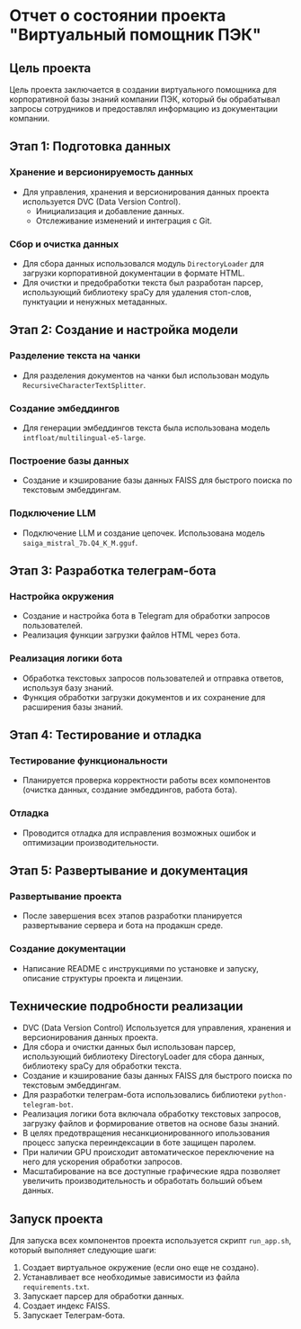 # Отчет о состоянии проекта "Виртуальный помощник ПЭК"

## Цель проекта

Цель проекта заключается в создании виртуального помощника для корпоративной базы знаний компании ПЭК, который бы обрабатывал запросы сотрудников и предоставлял информацию из документации компании.

## Этап 1: Подготовка данных

### Хранение и версионируемость данных
- Для управления, хранения и версионирования данных проекта используется DVC (Data Version Control).
  - Инициализация и добавление данных.
  - Отслеживание изменений и интеграция с Git.

### Сбор и очистка данных
- Для сбора данных использовался модуль `DirectoryLoader` для загрузки корпоративной документации в формате HTML.
- Для очистки и предобработки текста был разработан парсер, использующий библиотеку spaCy для удаления стоп-слов, пунктуации и ненужных метаданных.

## Этап 2: Создание и настройка модели

### Разделение текста на чанки
- Для разделения документов на чанки был использован модуль `RecursiveCharacterTextSplitter`.

### Создание эмбеддингов
- Для генерации эмбеддингов текста была использована модель `intfloat/multilingual-e5-large`.

### Построение базы данных
- Создание и кэширование базы данных FAISS для быстрого поиска по текстовым эмбеддингам.

### Подключение LLM
- Подключение LLM и создание цепочек. Использована модель `saiga_mistral_7b.Q4_K_M.gguf`.

## Этап 3: Разработка телеграм-бота

### Настройка окружения
- Создание и настройка бота в Telegram для обработки запросов пользователей.
- Реализация функции загрузки файлов HTML через бота.

### Реализация логики бота
- Обработка текстовых запросов пользователей и отправка ответов, используя базу знаний.
- Функция обработки загрузки документов и их сохранение для расширения базы знаний.

## Этап 4: Тестирование и отладка

### Тестирование функциональности
- Планируется проверка корректности работы всех компонентов (очистка данных, создание эмбеддингов, работа бота).

### Отладка
- Проводится отладка для исправления возможных ошибок и оптимизации производительности.

## Этап 5: Развертывание и документация

### Развертывание проекта
- После завершения всех этапов разработки планируется развертывание сервера и бота на продакшн среде.

### Создание документации
- Написание README с инструкциями по установке и запуску, описание структуры проекта и лицензии.

## Технические подробности реализации

- DVC (Data Version Control) Используется для управления, хранения и версионирования данных проекта.
- Для сбора и очистки данных был использован парсер, использующий библиотеку DirectoryLoader для сбора данных, библиотеку spaCy для обработки текста.
- Создание и кэширование базы данных FAISS для быстрого поиска по текстовым эмбеддингам.
- Для разработки телеграм-бота использовались библиотеки `python-telegram-bot`.
- Реализация логики бота включала обработку текстовых запросов, загрузку файлов и формирование ответов на основе базы знаний.
- В целях предотвращения несанкционированного ипользования процесс запуска переиндексации в боте защищен паролем.
- При наличии GPU происходит автоматическое переключение на него для ускорения обработки запросов.
- Масштабирование на все доступные графические ядра позволяет увеличить производительность и обработать больший объем данных.

## Запуск проекта

Для запуска всех компонентов проекта используется скрипт `run_app.sh`, который выполняет следующие шаги:

1. Создает виртуальное окружение (если оно еще не создано).
2. Устанавливает все необходимые зависимости из файла `requirements.txt`.
3. Запускает парсер для обработки данных.
4. Создает индекс FAISS.
5. Запускает Телеграм-бота.

